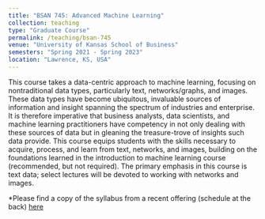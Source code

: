 ```yaml
---
title: "BSAN 745: Advanced Machine Learning"
collection: teaching
type: "Graduate Course"
permalink: /teaching/bsan-745
venue: "University of Kansas School of Business"
semesters: "Spring 2021 - Spring 2023"
location: "Lawrence, KS, USA"
---
```


This course takes a data-centric approach to machine learning, focusing on nontraditional data types, particularly text, networks/graphs, and images. These data types have become ubiquitous, invaluable sources of information and insight spanning the spectrum of industries and enterprise. It is therefore imperative that business analysts, data scientists, and machine learning practitioners have competency in not only dealing with these sources of data but in gleaning the treasure-trove of insights such data provide. This course equips students with the skills necessary to acquire, process, and learn from text, networks, and images, building on the foundations learned in the introduction to machine learning course (recommended, but not required). The primary emphasis in this course is text data; select lectures will be devoted to working with networks and images.

*Please find a copy of the syllabus from a recent offering (schedule at the back) [here](https://michael-lash.github.io/files/BSAN745_Adv_Machine_Learning_Lash_Spr23.pdf)
